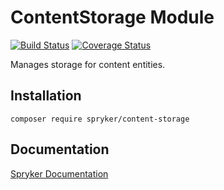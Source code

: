 # ContentStorage Module
[![Build Status](https://travis-ci.org/spryker/content-storage.svg)](https://travis-ci.org/spryker/content-storage)
[![Coverage Status](https://coveralls.io/repos/github/spryker/content-storage/badge.svg)](https://coveralls.io/github/spryker/content-storage)

Manages storage for content entities.

## Installation

```
composer require spryker/content-storage
```

## Documentation

[Spryker Documentation](https://academy.spryker.com/developing_with_spryker/module_guide/modules.html)
